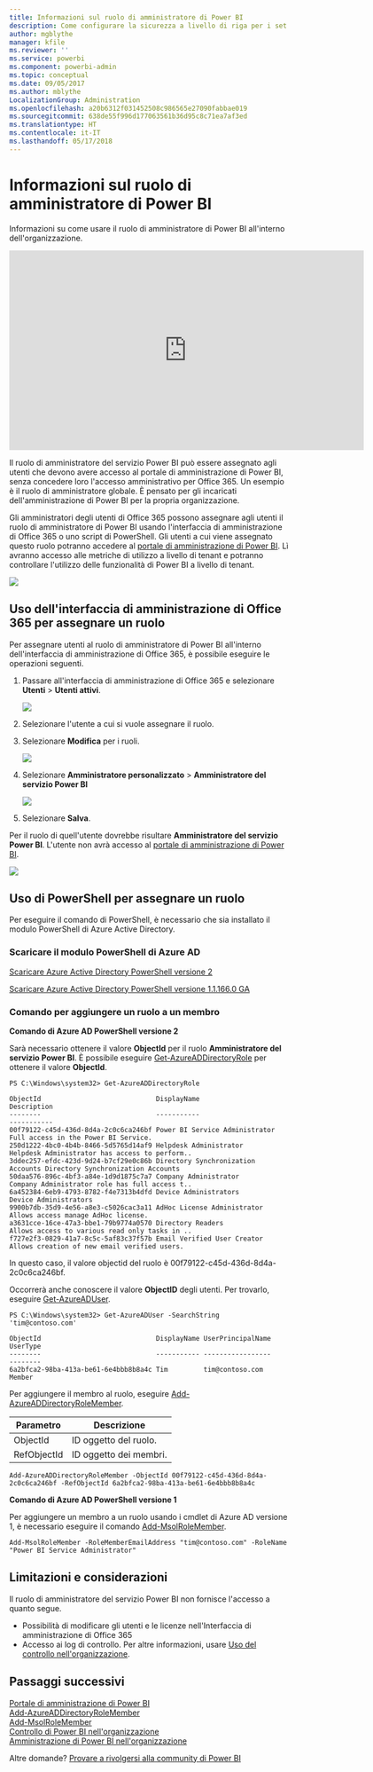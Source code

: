 ```yaml
---
title: Informazioni sul ruolo di amministratore di Power BI
description: Come configurare la sicurezza a livello di riga per i set di dati importati e DirectQuery nel servizio Power BI.
author: mgblythe
manager: kfile
ms.reviewer: ''
ms.service: powerbi
ms.component: powerbi-admin
ms.topic: conceptual
ms.date: 09/05/2017
ms.author: mblythe
LocalizationGroup: Administration
ms.openlocfilehash: a20b6312f031452508c986565e27090fabbae019
ms.sourcegitcommit: 638de55f996d177063561b36d95c8c71ea7af3ed
ms.translationtype: HT
ms.contentlocale: it-IT
ms.lasthandoff: 05/17/2018
---
```

# <a name="understanding-the-power-bi-admin-role"></a>Informazioni sul ruolo di amministratore di Power BI
Informazioni su come usare il ruolo di amministratore di Power BI all'interno dell'organizzazione.

<iframe width="640" height="360" src="https://www.youtube.com/embed/PQRbdJgEm3k?showinfo=0" frameborder="0" allowfullscreen></iframe>

Il ruolo di amministratore del servizio Power BI può essere assegnato agli utenti che devono avere accesso al portale di amministrazione di Power BI, senza concedere loro l'accesso amministrativo per Office 365. Un esempio è il ruolo di amministratore globale. È pensato per gli incaricati dell'amministrazione di Power BI per la propria organizzazione.

Gli amministratori degli utenti di Office 365 possono assegnare agli utenti il ruolo di amministratore di Power BI usando l'interfaccia di amministrazione di Office 365 o uno script di PowerShell. Gli utenti a cui viene assegnato questo ruolo potranno accedere al [portale di amministrazione di Power BI](service-admin-portal.md). Lì avranno accesso alle metriche di utilizzo a livello di tenant e potranno controllare l'utilizzo delle funzionalità di Power BI a livello di tenant.

![](media/service-admin-role/powerbi-admin-portal.png)

## <a name="using-the-office-365-admin-center-to-assign-a-role"></a>Uso dell'interfaccia di amministrazione di Office 365 per assegnare un ruolo
Per assegnare utenti al ruolo di amministratore di Power BI all'interno dell'interfaccia di amministrazione di Office 365, è possibile eseguire le operazioni seguenti.

1. Passare all'interfaccia di amministrazione di Office 365 e selezionare **Utenti** > **Utenti attivi**.
   
    ![](media/service-admin-role/powerbi-admin-users.png)
2. Selezionare l'utente a cui si vuole assegnare il ruolo.
3. Selezionare **Modifica** per i ruoli.
   
    ![](media/service-admin-role/powerbi-admin-edit-roles.png)
4. Selezionare **Amministratore personalizzato** > **Amministratore del servizio Power BI**
   
    ![](media/service-admin-role/powerbi-admin-role.png)
5. Selezionare **Salva**.

Per il ruolo di quell'utente dovrebbe risultare **Amministratore del servizio Power BI**. L'utente non avrà accesso al [portale di amministrazione di Power BI](service-admin-portal.md).

![](media/service-admin-role/powerbi-admin-role-set.png)

## <a name="using-powershell-to-assign-a-role"></a>Uso di PowerShell per assegnare un ruolo
Per eseguire il comando di PowerShell, è necessario che sia installato il modulo PowerShell di Azure Active Directory.

### <a name="download-azure-ad-powershell-module"></a>Scaricare il modulo PowerShell di Azure AD
[Scaricare Azure Active Directory PowerShell versione 2](https://github.com/Azure/azure-docs-powershell-azuread/blob/master/Azure%20AD%20Cmdlets/AzureAD/index.md)

[Scaricare Azure Active Directory PowerShell versione 1.1.166.0 GA](http://connect.microsoft.com/site1164/Downloads/DownloadDetails.aspx?DownloadID=59185)

### <a name="command-to-add-role-to-member"></a>Comando per aggiungere un ruolo a un membro
**Comando di Azure AD PowerShell versione 2**

Sarà necessario ottenere il valore **ObjectId** per il ruolo **Amministratore del servizio Power BI**. È possibile eseguire [Get-AzureADDirectoryRole](https://docs.microsoft.com/powershell/azuread/v2/get-azureaddirectoryrole) per ottenere il valore **ObjectId**.

```
PS C:\Windows\system32> Get-AzureADDirectoryRole

ObjectId                             DisplayName                        Description
--------                             -----------                        -----------
00f79122-c45d-436d-8d4a-2c0c6ca246bf Power BI Service Administrator     Full access in the Power BI Service.
250d1222-4bc0-4b4b-8466-5d5765d14af9 Helpdesk Administrator             Helpdesk Administrator has access to perform..
3ddec257-efdc-423d-9d24-b7cf29e0c86b Directory Synchronization Accounts Directory Synchronization Accounts
50daa576-896c-4bf3-a84e-1d9d1875c7a7 Company Administrator              Company Administrator role has full access t..
6a452384-6eb9-4793-8782-f4e7313b4dfd Device Administrators              Device Administrators
9900b7db-35d9-4e56-a8e3-c5026cac3a11 AdHoc License Administrator        Allows access manage AdHoc license.
a3631cce-16ce-47a3-bbe1-79b9774a0570 Directory Readers                  Allows access to various read only tasks in ..
f727e2f3-0829-41a7-8c5c-5af83c37f57b Email Verified User Creator        Allows creation of new email verified users.
```

In questo caso, il valore objectid del ruolo è 00f79122-c45d-436d-8d4a-2c0c6ca246bf.

Occorrerà anche conoscere il valore **ObjectID** degli utenti. Per trovarlo, eseguire [Get-AzureADUser](https://docs.microsoft.com/powershell/azuread/v2/get-azureaduser).

```
PS C:\Windows\system32> Get-AzureADUser -SearchString 'tim@contoso.com'

ObjectId                             DisplayName UserPrincipalName      UserType
--------                             ----------- -----------------      --------
6a2bfca2-98ba-413a-be61-6e4bbb8b8a4c Tim         tim@contoso.com        Member
```

Per aggiungere il membro al ruolo, eseguire [Add-AzureADDirectoryRoleMember](https://docs.microsoft.com/powershell/azuread/v2/add-azureaddirectoryrolemember).

| Parametro | Descrizione |
| --- | --- |
| ObjectId |ID oggetto del ruolo. |
| RefObjectId |ID oggetto dei membri. |

```
Add-AzureADDirectoryRoleMember -ObjectId 00f79122-c45d-436d-8d4a-2c0c6ca246bf -RefObjectId 6a2bfca2-98ba-413a-be61-6e4bbb8b8a4c
```

**Comando di Azure AD PowerShell versione 1**

Per aggiungere un membro a un ruolo usando i cmdlet di Azure AD versione 1, è necessario eseguire il comando [Add-MsolRoleMember](https://docs.microsoft.com/powershell/msonline/v1/add-msolrolemember).

```
Add-MsolRoleMember -RoleMemberEmailAddress "tim@contoso.com" -RoleName "Power BI Service Administrator"
```

## <a name="limitations-and-considerations"></a>Limitazioni e considerazioni
Il ruolo di amministratore del servizio Power BI non fornisce l'accesso a quanto segue.

* Possibilità di modificare gli utenti e le licenze nell'Interfaccia di amministrazione di Office 365
* Accesso ai log di controllo. Per altre informazioni, usare [Uso del controllo nell'organizzazione](service-admin-auditing.md).

## <a name="next-steps"></a>Passaggi successivi
[Portale di amministrazione di Power BI](service-admin-portal.md)  
[Add-AzureADDirectoryRoleMember](https://docs.microsoft.com/powershell/azuread/v2/add-azureaddirectoryrolemember)  
[Add-MsolRoleMember](https://docs.microsoft.com/powershell/msonline/v1/add-msolrolemember)  
[Controllo di Power BI nell'organizzazione](service-admin-auditing.md)  
[Amministrazione di Power BI nell'organizzazione](service-admin-administering-power-bi-in-your-organization.md)  

Altre domande? [Provare a rivolgersi alla community di Power BI](http://community.powerbi.com/)

